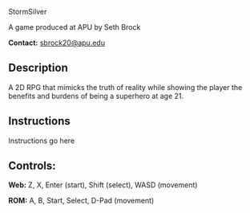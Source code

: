 StormSilver

A game produced at APU by Seth Brock

**Contact:** sbrock20@apu.edu

## Description
A 2D RPG that mimicks the truth of reality while showing the player the benefits and burdens of being a superhero at age 21.

## Instructions
Instructions go here

## Controls:

**Web:** Z, X, Enter (start), Shift (select), WASD (movement)

**ROM:** A, B, Start, Select, D-Pad (movement)
